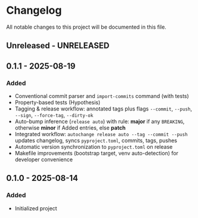 # Changelog

All notable changes to this project will be documented in this file.

## Unreleased - UNRELEASED

## 0.1.1 - 2025-08-19

### Added

- Conventional commit parser and `import-commits` command (with tests)
- Property-based tests (Hypothesis)
- Tagging & release workflow: annotated tags plus flags `--commit`, `--push`, `--sign`, `--force-tag`, `--dirty-ok`
- Auto-bump inference (`release auto`) with rule: **major** if any `BREAKING`, otherwise **minor** if Added entries, else **patch**
- Integrated workflow: `autochange release auto --tag --commit --push` updates changelog, syncs `pyproject.toml`, commits, tags, pushes
- Automatic version synchronization to `pyproject.toml` on release
- Makefile improvements (bootstrap target, venv auto-detection) for developer convenience

## 0.1.0 - 2025-08-14

### Added

- Initialized project

